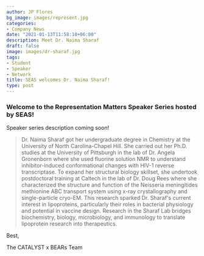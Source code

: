 ```yaml
---
author: JP Flores
bg_image: images/represent.jpg
categories:
- Company News
date: "2021-01-13T11:58:10+06:00"
description: Meet Dr. Naima Sharaf
draft: false
image: images/dr-sharaf.jpg
tags:
- Student
- Speaker
- Network
title: SEAS welcomes Dr. Naima Sharaf!
type: post
---
```


### Welcome to the Representation Matters Speaker Series hosted by SEAS!
</p>

Speaker series description coming soon!

 </p>

> Dr. Naima Sharaf got her undergraduate degree in Chemistry at the University of North Carolina-Chapel Hill. She carried out her Ph.D. studies at the University of Pittsburgh in the lab of Dr. Angela Gronenborn where she used fluorine solution NMR to understand inhibitor-induced conformational changes with HIV-1 reverse transcriptase. To expand her structural biology skillset, she undertook postdoctoral training at Caltech in the lab of Dr. Doug Rees where she characterized the structure and function of the Neisseria meningitides methionine ABC transport system using x-ray crystallography and single-particle cryo-EM. This research sparked Dr. Sharaf's current interest in lipoproteins, particularly their roles in bacterial physiology and potential in vaccine design.  Research in the Sharaf Lab bridges biochemistry, biology, microbiology, and immunology to translate lipoprotein research into therapeutics. 




Best,

The CATALYST x BEARs Team
</p>
